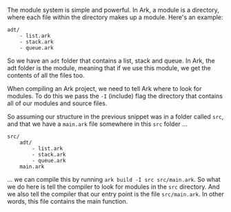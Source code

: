 The module system is simple and powerful. In Ark, a module is a directory, where each file within the directory makes up a module. Here's an example:

	adt/
		- list.ark
		- stack.ark
		- queue.ark

So we have an `adt` folder that contains a list, stack and queue. In Ark, the adt folder is the module, meaning that if we use this module, we get the contents of all the files too.

When compiling an Ark project, we need to tell Ark where to look for modules. To do this we pass the `-I` (include) flag the directory that contains all of our modules and source files.

So assuming our structure in the previous snippet was in a folder called `src`, and that we have a `main.ark` file somewhere in this `src` folder ...

	src/
		adt/
			- list.ark
			- stack.ark
			- queue.ark
		main.ark

... we can compile this by running `ark build -I src src/main.ark`. So what we do here is tell the compiler to look for modules in the `src` directory. And we also tell the compiler that our entry point is the file `src/main.ark`. In other words, this file contains the main function.